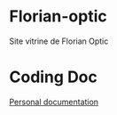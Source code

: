 # Florian-optic

Site vitrine de Florian Optic

# Coding Doc

[Personal documentation](https://www.notion.so/Florian-Optic-b884a851ac2344f5883fc9cd68ae1c46)
